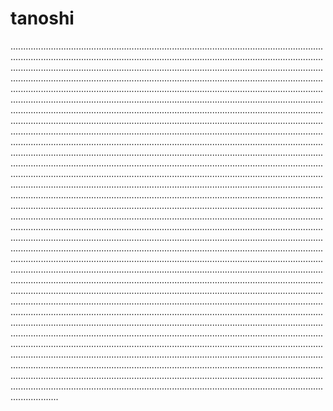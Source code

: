 # tanoshi
...............................................................................................................................................................................................................................................................................................................................................................................................................................................................................................................................................................................................................................................................................................................................................................................................................................................................................................................................................................................................................................................................................................................................................................................................................................................................................................................................................................................................................................................................................................................................................................................................................................................................................................................................................................................................................................................................................................................................................................................................................................................................................................................................................................................................................................................................................................................................................................................................................................................................................................................................................................................................................................................................................................................................................................................................................................................................................................................................................................................................................................................................................................................................................................................................................................................................................................................................................................................................................................................................................................................................................................................................................................................................................................................................................................................................................................................................................................................................................................................................................................................................................................................................................................................................................................................................................